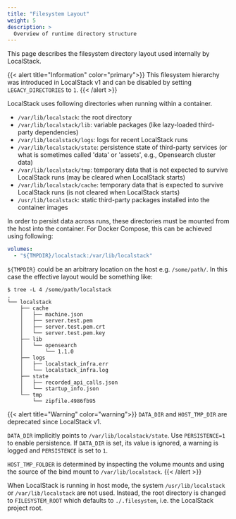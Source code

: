 ```yaml
---
title: "Filesystem Layout"
weight: 5
description: >
  Overview of runtime directory structure
---
```


This page describes the filesystem directory layout used internally by LocalStack.

{{< alert title="Information" color="primary">}}
This filesystem hierarchy was introduced in LocalStack v1 and can be disabled by setting `LEGACY_DIRECTORIES` to `1`.
{{< /alert >}}

LocalStack uses following directories when running within a container.

- `/var/lib/localstack`: the root directory
- `/var/lib/localstack/lib`: variable packages (like lazy-loaded third-party dependencies)
- `/var/lib/localstack/logs`: logs for recent LocalStack runs
- `/var/lib/localstack/state`: persistence state of third-party services (or what is sometimes called 'data' or 'assets', e.g., Opensearch cluster data)
- `/var/lib/localstack/tmp`: temporary data that is not expected to survive LocalStack runs (may be cleared when LocalStack starts)
- `/var/lib/localstack/cache`: temporary data that is expected to survive LocalStack runs (is not cleared when LocalStack starts)
- `/usr/lib/localstack`: static third-party packages installed into the container images
<!-- For future use, not currently in use
- `/etc/localstack`: configuration directory
- `/etc/localstack/conf.d`: configuration overrides
- `/etc/localstack/init`: initialisation hooks
-->

In order to persist data across runs, these directories must be mounted from the host into the container.
For Docker Compose, this can be achieved using following:

```yaml
volumes:
  - "${TMPDIR}/localstack:/var/lib/localstack"
```

`${TMPDIR}` could be an arbitrary location on the host e.g. `/some/path/`.
In this case the effective layout would be something like:

```
$ tree -L 4 /some/path/localstack
.
└── localstack
    ├── cache
    │   ├── machine.json
    │   ├── server.test.pem
    │   ├── server.test.pem.crt
    │   └── server.test.pem.key
    ├── lib
    │   └── opensearch
    │       └── 1.1.0
    ├── logs
    │   ├── localstack_infra.err
    │   └── localstack_infra.log
    ├── state
    │   ├── recorded_api_calls.json
    │   └── startup_info.json
    └── tmp
        └── zipfile.4986fb95
```


{{< alert title="Warning" color="warning">}}
`DATA_DIR` and `HOST_TMP_DIR` are deprecated since LocalStack v1.

`DATA_DIR` implicitly points to `/var/lib/localstack/state`.
Use `PERSISTENCE=1` to enable persistence.
If `DATA_DIR` is set, its value is ignored, a warning is logged and `PERSISTENCE` is set to `1`.

`HOST_TMP_FOLDER` is determined by inspecting the volume mounts and using the source of the bind mount to `/var/lib/localstack`.
{{< /alert >}}


When LocalStack is running in host mode, the system `/usr/lib/localstack` or `/var/lib/localstack` are not used.
Instead, the root directory is changed to `FILESYSTEM_ROOT` which defaults to `./.filesystem`, i.e. the LocalStack project root.

<!-- For further details, see https://github.com/localstack/localstack/pull/6302, https://github.com/localstack/localstack/pull/5011 -->
